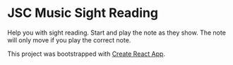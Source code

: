 # JSC Music Sight Reading

Help you with sight reading. Start and play the note as they show. The note will only move if you play the correct note.

This project was bootstrapped with [Create React App](https://github.com/facebook/create-react-app).